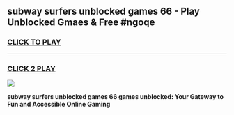 
## subway surfers unblocked games 66 - Play Unblocked Gmaes & Free #ngoqe
<h3>
<a href="https://premium.freeplayer.one?title=subway_surfers_unblocked_games_66&ref=01M">CLICK TO PLAY</a></h3>
<hr>

<h3>
<a href="https://premium.freeplayer.one?title=subway_surfers_unblocked_games_66&ref=01M">CLICK 2 PLAY</a>
  
</h3>

<a href="https://premium.freeplayer.one?title=subway_surfers_unblocked_games_66&ref=01M"><img src="https://clearcache.store/games.png"></a>


**subway surfers unblocked games 66 games unblocked: Your Gateway to Fun and Accessible Online Gaming**
